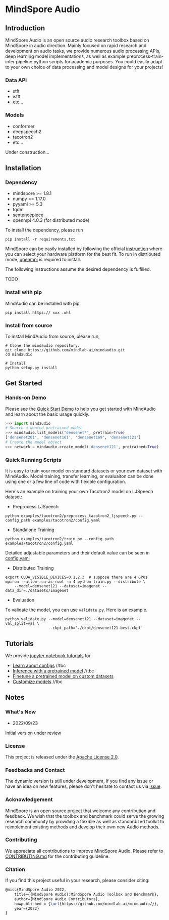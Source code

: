 # MindSpore Audio

## Introduction
MindSpore Audio is an open source audio research toolbox based on MindSpore in audio direction. Mainly focused on rapid research and development on audio tasks, we provide numerous audio processing APIs, deep learning model implementations, as well as example preprocess-train-infer pipeline python scripts for academic purposes. You could easily adapt to your own choice of data processing and model designs for your projects!

### Data API
- stft
- istft
- etc...

### Models
- conformer
- deepspeech2
- tacotron2
- etc...

Under construction... 

## Installation

### Dependency

- mindspore >= 1.8.1
- numpy >= 1.17.0
- pyyaml >= 5.3
- tqdm
- sentencepiece
- openmpi 4.0.3 (for distributed mode) 

To install the dependency, please run
```shell
pip install -r requirements.txt
```

MindSpore can be easily installed by following the official [instruction](https://www.mindspore.cn/install) where you can select your hardware platform for the best fit. To run in distributed mode, [openmpi](https://www.open-mpi.org/software/ompi/v4.0/) is required to install.   

The following instructions assume the desired dependency is fulfilled. 

TODO

### Install with pip
MindAudio can be installed with pip. 
```shell
pip install https:// xxx .whl
```

### Install from source
To install MindAudio from source, please run,
```shell
# Clone the mindaudio repository.
git clone https://github.com/mindlab-ai/mindaudio.git
cd mindaudio

# Install
python setup.py install
```

## Get Started 

### Hands-on Demo
Please see the [Quick Start Demo](quick_tour.ipynb) to help you get started with MindAudio and learn about the basic usage quickly. 


```python
>>> import mindaudio 
# Search a wanted pretrained model 
>>> mindaudio.list_models("densenet*", pretrain=True)
['densenet201', 'densenet161', 'densenet169', 'densenet121']
# Create the model object
>>> network = mindaudio.create_model('densenet121', pretrained=True)
```

### Quick Running Scripts
It is easy to train your model on standard datasets or your own dataset with MindAudio. Model training, transfer learning, or evaluaiton can be done using one or a few line of code with flexible configuration.

Here's an example on training your own Tacotron2 model on LJSpeech dataset:

- Preprocess LJSpeech

`python examples/tacotron2/preprocess_tacotron2_ljspeech.py --config_path examples/tacotron2/config.yaml`

- Standalone Training

`python examples/tacotron2/train.py --config_path examples/tacotron2/config.yaml`

Detailed adjustable parameters and their default value can be seen in [config.yaml](mindaudio/examples/tacotron2/config.yaml)

- Distributed Training 

```
export CUDA_VISIBLE_DEVICES=0,1,2,3  # suppose there are 4 GPUs
mpirun --allow-run-as-root -n 4 python train.py --distribute \
	--model=densenet121 --dataset=imagenet --data_dir=./datasets/imagenet   
```

- Evaluation

To validate the model, you can use `validate.py`. Here is an example.
```shell
python validate.py --model=densenet121 --dataset=imagenet --val_split=val \
		           --ckpt_path='./ckpt/densenet121-best.ckpt' 
``` 


## Tutorials
We provide [jupyter notebook tutorials](tutorials) for  

- [Learn about configs](tutorials/learn_about_config.ipynb)  //tbc
- [Inference with a pretrained model](tutorials/inference.ipynb) //tbc
- [Finetune a pretrained model on custom datasets](tutorials/finetune.ipynb) 
- [Customize models](tutorials/customize_model.ipynb) //tbc


## Notes
### What's New 

- 2022/09/23

Initial version under review

### License

This project is released under the [Apache License 2.0](LICENSE.md).

### Feedbacks and Contact

The dynamic version is still under development, if you find any issue or have an idea on new features, please don't hesitate to contact us via [issue](https://github.com/mindlab-ai/mindaudio/issues).

### Acknowledgement

MindSpore is an open source project that welcome any contribution and feedback. We wish that the toolbox and benchmark could serve the growing research community by providing a flexible as well as standardized toolkit to reimplement existing methods and develop their own new Audio methods.

### Contributing

We appreciate all contributions to improve MindSpore Audio. Please refer to [CONTRIBUTING.md](CONTRIBUTING.md) for the contributing guideline.

### Citation

If you find this project useful in your research, please consider citing:

```latex
@misc{MindSpore Audio 2022,
    title={{MindSpore Audio}:MindSpore Audio Toolbox and Benchmark},
    author={MindSpore Audio Contributors},
    howpublished = {\url{https://github.com/mindlab-ai/mindaudio/}},
    year={2022}
}
```